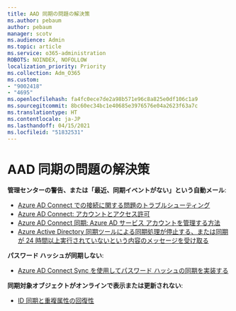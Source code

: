 ```yaml
---
title: AAD 同期の問題の解決策
ms.author: pebaum
author: pebaum
manager: scotv
ms.audience: Admin
ms.topic: article
ms.service: o365-administration
ROBOTS: NOINDEX, NOFOLLOW
localization_priority: Priority
ms.collection: Adm_O365
ms.custom:
- "9002418"
- "4695"
ms.openlocfilehash: fa4fc0ece7de2a98b571e96c8a825e0df106c1a9
ms.sourcegitcommit: 8bc60ec34bc1e40685e3976576e04a2623f63a7c
ms.translationtype: HT
ms.contentlocale: ja-JP
ms.lasthandoff: 04/15/2021
ms.locfileid: "51832531"
---
```

# <a name="solutions-for-aad-synchronization-problems"></a>AAD 同期の問題の解決策

**管理センターの警告、または「最近、同期イベントがない」という自動メール**:

- [Azure AD Connect での接続に関する問題のトラブルシューティング](https://docs.microsoft.com/azure/active-directory/hybrid/tshoot-connect-connectivity)
- [Azure AD Connect: アカウントとアクセス許可](https://go.microsoft.com/fwlink/p/?LinkId=820598)
- [Azure AD Connect 同期: Azure AD サービス アカウントを管理する方法](https://docs.microsoft.com/azure/active-directory/hybrid/how-to-connect-azureadaccount)
- [Azure Active Directory 同期ツールによる同期処理が停止する、または同期が 24 時間以上実行されていないという内容のメッセージを受け取る](https://support.microsoft.com/help/2882421/directory-synchronization-to-azure-active-directory-stops-or-you-re-warned-that-sync-hasn-t-registered-in-more-than-a-day)
 
**パスワード ハッシュが同期しない**:

- [Azure AD Connect Sync を使用してパスワード ハッシュの同期を実装する](https://docs.microsoft.com/azure/active-directory/hybrid/how-to-connect-password-hash-synchronization)

**同期対象オブジェクトがオンラインで表示または更新されない**:

- [ID 同期と重複属性の回復性](https://docs.microsoft.com/azure/active-directory/hybrid/how-to-connect-syncservice-duplicate-attribute-resiliency)
